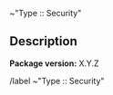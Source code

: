 ~"Type :: Security"

## Description
<!--- Please describe the security vulnerability you've discovered.  Fill   -->
<!--- in the package version you discovered it in below.                    -->

**Package version:**  X.Y.Z

<!--- If you need this remediated by a certain date, assign a Due Date      -->
<!--- below.                                                                -->

/label ~"Type :: Security"
